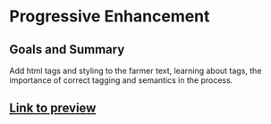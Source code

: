 # Progressive Enhancement

## Goals and Summary
Add html tags and styling to the farmer text, learning about tags, the importance of correct tagging and semantics in the process.

## [Link to preview](https://rafswiggers.github.io/progressive-enhancement/farmer.html)
